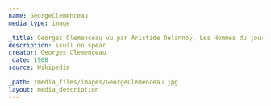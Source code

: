 ```yaml
---
name: GeorgeClemenceau
media_type: image

_title: Georges Clemenceau vu par Aristide Delannoy, Les Hommes du jour, 1908
description: skull on spear
creator: Georges Clemenceau
_date: 1908
source: Wikipedia

_path: /media_files/images/GeorgeClemenceau.jpg 
layout: media_description
---
```


